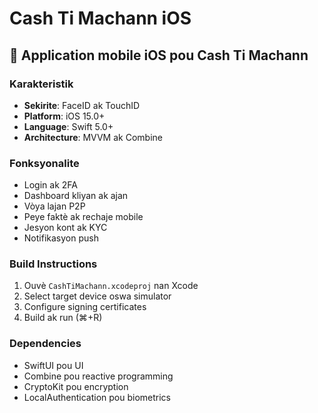 # Cash Ti Machann iOS

## 📱 Application mobile iOS pou Cash Ti Machann

### Karakteristik
- **Sekirite**: FaceID ak TouchID
- **Platform**: iOS 15.0+
- **Language**: Swift 5.0+
- **Architecture**: MVVM ak Combine

### Fonksyonalite
- Login ak 2FA
- Dashboard kliyan ak ajan
- Vòya lajan P2P
- Peye faktè ak rechaje mobile
- Jesyon kont ak KYC
- Notifikasyon push

### Build Instructions
1. Ouvè `CashTiMachann.xcodeproj` nan Xcode
2. Select target device oswa simulator
3. Configure signing certificates
4. Build ak run (⌘+R)

### Dependencies
- SwiftUI pou UI
- Combine pou reactive programming
- CryptoKit pou encryption
- LocalAuthentication pou biometrics
